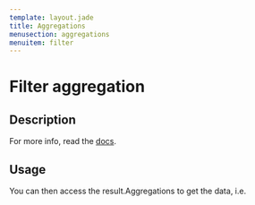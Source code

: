 ```yaml
---
template: layout.jade
title: Aggregations
menusection: aggregations
menuitem: filter
---
```



# Filter aggregation

## Description

For more info, read the [docs]().

## Usage



You can then access the result.Aggregations to get the data, i.e.

